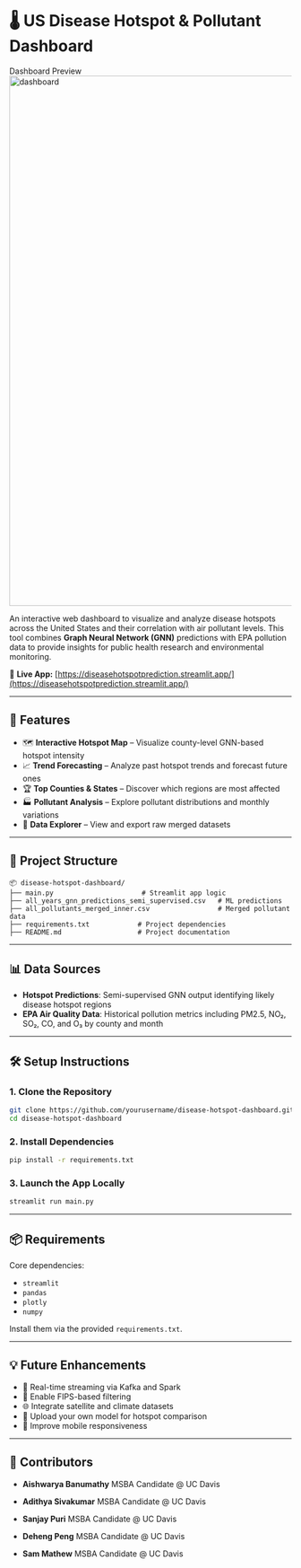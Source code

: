 
# 🌡️ US Disease Hotspot & Pollutant Dashboard

Dashboard Preview<img width="945" alt="dashboard" src="https://github.com/user-attachments/assets/04969b53-0f3c-4d50-9ff7-97fbbf25d542" />


An interactive web dashboard to visualize and analyze disease hotspots across the United States and their correlation with air pollutant levels. This tool combines **Graph Neural Network (GNN)** predictions with EPA pollution data to provide insights for public health research and environmental monitoring.

📍 **Live App:** [https://diseasehotspotprediction.streamlit.app/](https://diseasehotspotprediction.streamlit.app/)

---

## 🚀 Features

* 🗺️ **Interactive Hotspot Map** – Visualize county-level GNN-based hotspot intensity
* 📈 **Trend Forecasting** – Analyze past hotspot trends and forecast future ones
* 🏆 **Top Counties & States** – Discover which regions are most affected
* 🏭 **Pollutant Analysis** – Explore pollutant distributions and monthly variations
* 💾 **Data Explorer** – View and export raw merged datasets

---

## 📁 Project Structure

```
📦 disease-hotspot-dashboard/
├── main.py                      # Streamlit app logic
├── all_years_gnn_predictions_semi_supervised.csv   # ML predictions
├── all_pollutants_merged_inner.csv                 # Merged pollutant data
├── requirements.txt            # Project dependencies
├── README.md                   # Project documentation
```

---

## 📊 Data Sources

* **Hotspot Predictions**: Semi-supervised GNN output identifying likely disease hotspot regions
* **EPA Air Quality Data**: Historical pollution metrics including PM2.5, NO₂, SO₂, CO, and O₃ by county and month

---

## 🛠️ Setup Instructions

### 1. Clone the Repository

```bash
git clone https://github.com/yourusername/disease-hotspot-dashboard.git
cd disease-hotspot-dashboard
```

### 2. Install Dependencies

```bash
pip install -r requirements.txt
```

### 3. Launch the App Locally

```bash
streamlit run main.py
```

---

## 📦 Requirements

Core dependencies:

* `streamlit`
* `pandas`
* `plotly`
* `numpy`

Install them via the provided `requirements.txt`.

---

## 💡 Future Enhancements

* 🔄 Real-time streaming via Kafka and Spark
* 📍 Enable FIPS-based filtering
* 🌐 Integrate satellite and climate datasets
* 🧪 Upload your own model for hotspot comparison
* 📱 Improve mobile responsiveness

---

## 🤝 Contributors

* **Aishwarya Banumathy**
  MSBA Candidate @ UC Davis
 
* **Adithya Sivakumar**
  MSBA Candidate @ UC Davis

* **Sanjay Puri**
  MSBA Candidate @ UC Davis

* **Deheng Peng**
 MSBA Candidate @ UC Davis

* **Sam Mathew**
 MSBA Candidate @ UC Davis
